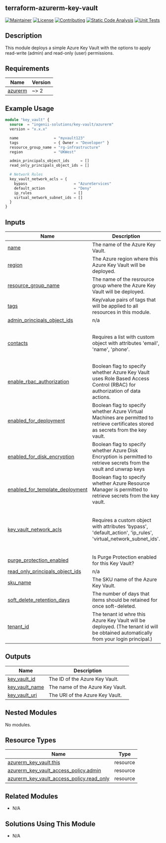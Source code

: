 ## terraform-azurerm-key-vault

[![Maintainer](https://img.shields.io/badge/maintainer%20-ingenii-orange?style=flat)](https://ingenii.dev/)
[![License](https://img.shields.io/badge/license%20-MPL2.0-orange?style=flat)](https://github.com/ingenii-solutions/terraform-azurerm-key-vault/blob/main/LICENSE)
[![Contributing](https://img.shields.io/badge/howto%20-contribute-blue?style=flat)](https://github.com/ingenii-solutions/terraform-azurerm-key-vault/blob/main/CONTRIBUTING.md)
[![Static Code Analysis](https://github.com/ingenii-solutions/terraform-azurerm-key-vault/actions/workflows/static-code-analysis.yml/badge.svg?branch=main)](https://github.com/ingenii-solutions/terraform-azurerm-key-vault/actions/workflows/static-code-analysis.yml)
[![Unit Tests](https://github.com/ingenii-solutions/terraform-azurerm-key-vault/actions/workflows/unit-tests.yml/badge.svg?branch=main)](https://github.com/ingenii-solutions/terraform-azurerm-key-vault/actions/workflows/unit-tests.yml)

## Description

This module deploys a simple Azure Key Vault with the options to apply read-write (admin) and read-only (user) permissions.

## Requirements

<!--- <<ii-tf-requirements-begin>> -->
| Name | Version |
|------|---------|
| <a name="requirement_azurerm"></a> [azurerm](#requirement\_azurerm) | ~> 2 |
<!--- <<ii-tf-requirements-end>> -->

## Example Usage

```terraform
module "key_vault" {
  source  = "ingenii-solutions/key-vault/azurerm"
  version = "x.x.x"

  name                = "myvault123"
  tags                = { Owner = "Developer" }
  resource_group_name = "rg-infrastructure"
  region              = "UKWest"

  admin_principals_object_ids     = []
  read_only_principals_object_ids = []

  # Network Rules
  key_vault_network_acls = {
    bypass                     = "AzureServices"
    default_action             = "Deny"
    ip_rules                   = []
    virtual_network_subnet_ids = []
  }
}
```

## Inputs

<!--- <<ii-tf-inputs-begin>> -->
| Name | Description | Type | Default | Required |
|------|-------------|------|---------|:--------:|
| <a name="input_name"></a> [name](#input\_name) | The name of the Azure Key Vault. | `string` | n/a | yes |
| <a name="input_region"></a> [region](#input\_region) | The Azure region where this Azure Key Vault will be deployed. | `string` | n/a | yes |
| <a name="input_resource_group_name"></a> [resource\_group\_name](#input\_resource\_group\_name) | The name of the resrource group where the Azure Key Vault will be deployed. | `string` | n/a | yes |
| <a name="input_tags"></a> [tags](#input\_tags) | Key/value pairs of tags that will be applied to all resources in this module. | `map(string)` | n/a | yes |
| <a name="input_admin_principals_object_ids"></a> [admin\_principals\_object\_ids](#input\_admin\_principals\_object\_ids) | n/a | `list(string)` | `[]` | no |
| <a name="input_contacts"></a> [contacts](#input\_contacts) | Requires a list with custom object with attributes 'email', 'name', 'phone'. | <pre>list(object({<br>    email = string<br>    name  = string<br>    phone = string<br>  }))</pre> | `[]` | no |
| <a name="input_enable_rbac_authorization"></a> [enable\_rbac\_authorization](#input\_enable\_rbac\_authorization) | Boolean flag to specify whether Azure Key Vault uses Role Based Access Control (RBAC) for authorization of data actions. | `bool` | `false` | no |
| <a name="input_enabled_for_deployment"></a> [enabled\_for\_deployment](#input\_enabled\_for\_deployment) | Boolean flag to specify whether Azure Virtual Machines are permitted to retrieve certificates stored as secrets from the key vault. | `bool` | `false` | no |
| <a name="input_enabled_for_disk_encryption"></a> [enabled\_for\_disk\_encryption](#input\_enabled\_for\_disk\_encryption) | Boolean flag to specify whether Azure Disk Encryption is permitted to retrieve secrets from the vault and unwrap keys | `bool` | `false` | no |
| <a name="input_enabled_for_template_deployment"></a> [enabled\_for\_template\_deployment](#input\_enabled\_for\_template\_deployment) | Boolean flag to specify whether Azure Resource Manager is permitted to retrieve secrets from the key vault. | `bool` | `false` | no |
| <a name="input_key_vault_network_acls"></a> [key\_vault\_network\_acls](#input\_key\_vault\_network\_acls) | Requires a custom object with attributes 'bypass', 'default\_action', 'ip\_rules', 'virtual\_network\_subnet\_ids'. | <pre>object({<br>    bypass                     = string<br>    default_action             = string<br>    ip_rules                   = list(string)<br>    virtual_network_subnet_ids = list(string)<br>  })</pre> | <pre>{<br>  "bypass": "Azure Services",<br>  "default_action": "Allow",<br>  "ip_rules": [],<br>  "virtual_network_subnet_ids": []<br>}</pre> | no |
| <a name="input_purge_protection_enabled"></a> [purge\_protection\_enabled](#input\_purge\_protection\_enabled) | Is Purge Protection enabled for this Key Vault? | `bool` | `false` | no |
| <a name="input_read_only_principals_object_ids"></a> [read\_only\_principals\_object\_ids](#input\_read\_only\_principals\_object\_ids) | n/a | `list(string)` | `[]` | no |
| <a name="input_sku_name"></a> [sku\_name](#input\_sku\_name) | The SKU name of the Azure Key Vault. | `string` | `"standard"` | no |
| <a name="input_soft_delete_retention_days"></a> [soft\_delete\_retention\_days](#input\_soft\_delete\_retention\_days) | The number of days that items should be retained for once soft-deleted. | `number` | `7` | no |
| <a name="input_tenant_id"></a> [tenant\_id](#input\_tenant\_id) | The tenant id whre this Azure Key Vault will be deployed. (The tenant id will be obtained automatically from your login principal.) | `string` | `""` | no |
<!--- <<ii-tf-inputs-end>> -->

## Outputs

<!--- <<ii-tf-outputs-begin>> -->
| Name | Description |
|------|-------------|
| <a name="output_key_vault_id"></a> [key\_vault\_id](#output\_key\_vault\_id) | The ID of the Azure Key Vault. |
| <a name="output_key_vault_name"></a> [key\_vault\_name](#output\_key\_vault\_name) | The name of the Azure Key Vault. |
| <a name="output_key_vault_uri"></a> [key\_vault\_uri](#output\_key\_vault\_uri) | The URI of the Azure Key Vault. |
<!--- <<ii-tf-outputs-end>> -->

## Nested Modules

<!--- <<ii-tf-modules-begin>> -->
No modules.
<!--- <<ii-tf-modules-end>> -->

## Resource Types

<!--- <<ii-tf-resources-begin>> -->
| Name | Type |
|------|------|
| [azurerm_key_vault.this](https://registry.terraform.io/providers/hashicorp/azurerm/latest/docs/resources/key_vault) | resource |
| [azurerm_key_vault_access_policy.admin](https://registry.terraform.io/providers/hashicorp/azurerm/latest/docs/resources/key_vault_access_policy) | resource |
| [azurerm_key_vault_access_policy.read_only](https://registry.terraform.io/providers/hashicorp/azurerm/latest/docs/resources/key_vault_access_policy) | resource |
<!--- <<ii-tf-resources-end>> -->

## Related Modules

* N/A

## Solutions Using This Module

* N/A
